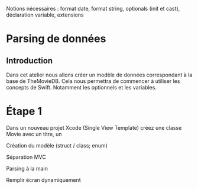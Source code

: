 Notions nécessaires : format date, format string, optionals (init et cast), déclaration variable, extensions

# Parsing de données

## Introduction

Dans cet atelier nous allons créer un modèle de données correspondant à la base de TheMovieDB.
Cela nous permettra de commencer à utiliser les concepts de Swift. Notamment les optionnels et les variables.

# Étape 1
Dans un nouveau projet Xcode (Single View Template) créez une classe Movie avec un titre, un

Création du modèle \(struct / class; enum\)

Séparation MVC

Parsing à la main

Remplir écran dynamiquement

